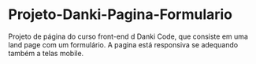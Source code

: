 # Projeto-Danki-Pagina-Formulario

Projeto de página do curso front-end d Danki Code, que consiste em uma land page com um formulário. A pagina está responsiva se adequando também a telas mobile.
